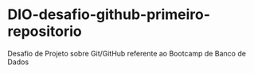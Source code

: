 # DIO-desafio-github-primeiro-repositorio
Desafio de Projeto sobre Git/GitHub referente ao Bootcamp de Banco de Dados
